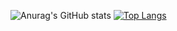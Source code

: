 ![Anurag's GitHub stats](https://github-readme-stats.vercel.app/api?username=afsaneh-sarboland&show_icons=true&theme=radical)
[![Top Langs](https://github-readme-stats.vercel.app/api/top-langs/?username=afsaneh-sarboland&layout=compact)](https://github.com/anuraghazra/github-readme-stats)
